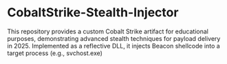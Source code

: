 # CobaltStrike-Stealth-Injector
This repository provides a custom Cobalt Strike artifact for educational purposes, demonstrating advanced stealth techniques for payload delivery in 2025. Implemented as a reflective DLL, it injects Beacon shellcode into a target process (e.g., svchost.exe) 
